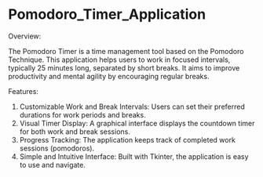 # Pomodoro_Timer_Application

Overview:

  The Pomodoro Timer is a time management tool based on the Pomodoro Technique. This application helps users to work in focused intervals, typically 25 minutes long, separated 
  by short breaks. It aims to improve productivity and mental agility by encouraging regular breaks.

Features:

1. Customizable Work and Break Intervals: Users can set their preferred durations for work periods and breaks.
2. Visual Timer Display: A graphical interface displays the countdown timer for both work and break sessions.
3. Progress Tracking: The application keeps track of completed work sessions (pomodoros).
4. Simple and Intuitive Interface: Built with Tkinter, the application is easy to use and navigate.
